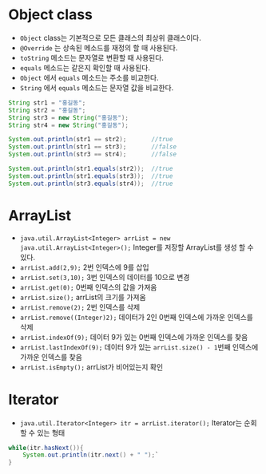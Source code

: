# Object class
- `Object` class는 기본적으로 모든 클래스의 최상위 클래스이다.
- `@Override` 는 상속된 메소드를 재정의 할 때 사용된다.
- `toString` 메소드는 문자열로 변환할 때 사용된다.
- `equals` 메소드는 같은지 확인할 때 사용된다.
- `Object` 에서 `equals` 메소드는 주소를 비교한다.
- `String` 에서 `equals` 메소드는 문자열 값을 비교한다.
```java
String str1 = "홍길동";
String str2 = "홍길동";
String str3 = new String("홍길동");
String str4 = new String("홍길동");

System.out.println(str1 == str2);       //true
System.out.println(str1 == str3);       //false
System.out.println(str3 == str4);       //false

System.out.println(str1.equals(str2));  //true
System.out.println(str1.equals(str3));  //true
System.out.println(str3.equals(str4));  //true
```

# ArrayList
- `java.util.ArrayList<Integer> arrList = new java.util.ArrayList<Integer>();` Integer를 저장할 ArrayList를 생성 할 수 있다.
- `arrList.add(2,9);` 2번 인덱스에 9를 삽입
- `arrList.set(3,10);` 3번 인덱스의 데이터를 10으로 변경
- `arrList.get(0);` 0번째 인덱스의 값을 가져옴
- `arrList.size();` arrList의 크기를 가져옴
- `arrList.remove(2);` 2번 인덱스를 삭제
- `arrList.remove((Integer)2);` 데이터가 2인 0번째 인덱스에 가까운 인덱스를 삭제
- `arrList.indexOf(9);` 데이터 9가 있는 0번째 인덱스에 가까운 인덱스를 찾음
- `arrList.lastIndexOf(9);` 데이터 9가 있는 `arrList.size() - 1`번째 인덱스에 가까운 인덱스를 찾음
- `arrList.isEmpty();` arrList가 비어있는지 확인

# Iterator
- `java.util.Iterator<Integer> itr = arrList.iterator();` Iterator는 순회 할 수 있는 형태
```java
while(itr.hasNext()){
    System.out.println(itr.next() + " ");`
}
```
